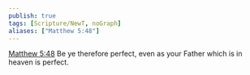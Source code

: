 ```yaml
---
publish: true
tags: [Scripture/NewT, noGraph]
aliases: ["Matthew 5:48"]
---
```

[Matthew 5:48](https://churchofjesuschrist.org/study/scriptures/nt/matt/5?lang=eng&id=p48#p48) Be ye therefore perfect, even as your Father which is in heaven is perfect.





